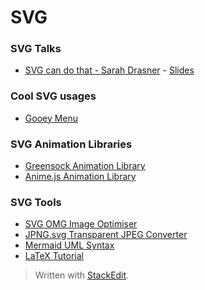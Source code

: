# SVG
### SVG Talks
- [SVG can do that - Sarah Drasner](https://youtu.be/dv2TvTXQ4FQ) - [Slides](http://slides.com/sdrasner/svg-can-do-that#/)

### Cool SVG usages
 - [Gooey Menu](https://codepen.io/lbebber/pen/LELBEo)

### SVG Animation Libraries
 - [Greensock Animation Library](https://greensock.com/)
 - [Anime.js Animation Library](https://animejs.com/)

### SVG Tools
- [SVG OMG Image Optimiser](https://jakearchibald.github.io/svgomg/)
- [JPNG.svg Transparent JPEG Converter](https://codepen.io/shshaw/pen/LVKEdv)
- [Mermaid UML Syntax](https://mermaid-js.github.io/mermaid/#/)
- [LaTeX Tutorial](http://meta.math.stackexchange.com/questions/5020/mathjax-basic-tutorial-and-quick-reference)


> Written with [StackEdit](https://stackedit.io/).
<!--stackedit_data:
eyJoaXN0b3J5IjpbMTA1Mzg0MTQ3NF19
-->